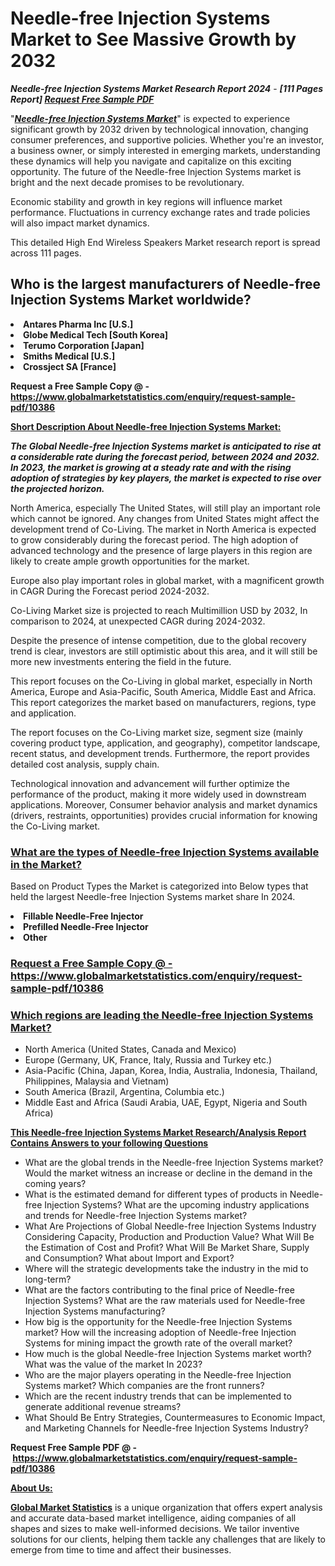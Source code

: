 <h1>Needle-free Injection Systems Market to See Massive Growth by 2032</h1><p><em><strong>Needle-free Injection Systems Market Research Report 2024</strong></em>&nbsp;-&nbsp;<em><strong>[111 Pages Report] </strong></em><em><strong><a href="https://www.globalmarketstatistics.com/enquiry/request-sample-pdf/10386">Request Free Sample PDF</a></strong></em></p><p>"<a style="font-style: italic; font-weight: bold;" href="https://www.globalmarketstatistics.com/market-reports/needle-free-injection-systems-market-10386">Needle-free Injection Systems Market</a>" is expected to experience significant growth by 2032 driven by technological innovation, changing consumer preferences, and supportive policies. Whether you're an investor, a business owner, or simply interested in emerging markets, understanding these dynamics will help you navigate and capitalize on this exciting opportunity. The future of the&nbsp;Needle-free Injection Systems market is bright and the next decade promises to be revolutionary.</p><p>Economic stability and growth in key regions will influence market performance. Fluctuations in currency exchange rates and trade policies will also impact market dynamics.</p><p>This detailed&nbsp;High End Wireless Speakers Market research report is spread across 111 pages.</p><h2><strong>Who is the largest manufacturers of Needle-free Injection Systems Market worldwide?</strong></h2><p><strong><li>Antares Pharma Inc [U.S.] <li>Globe Medical Tech [South Korea]<li>Terumo Corporation [Japan]<li>Smiths Medical [U.S.] <li>Crossject SA [France]</strong></p><p><strong>Request a Free Sample Copy @ - <a href="https://www.globalmarketstatistics.com/enquiry/request-sample-pdf/10386">https://www.globalmarketstatistics.com/enquiry/request-sample-pdf/10386</a></strong></p><p><strong><u>Short Description About Needle-free Injection Systems Market:</u></strong></p><p><strong><em>The Global Needle-free Injection Systems market is anticipated to rise at a considerable rate during the forecast period, between 2024 and 2032. In 2023, the market is growing at a steady rate and with the rising adoption of strategies by key players, the market is expected to rise over the projected horizon.</em></strong></p><p>North America, especially The United States, will still play an important role which cannot be ignored. Any changes from United States might affect the development trend of Co-Living. The market in North America is expected to grow considerably during the forecast period. The high adoption of advanced technology and the presence of large players in this region are likely to create ample growth opportunities for the market.</p><p>Europe also play important roles in global market, with a magnificent growth in CAGR During the Forecast period 2024-2032.</p><p>Co-Living Market size is projected to reach Multimillion USD by 2032, In comparison to 2024, at unexpected CAGR during 2024-2032.</p><p>Despite the presence of intense competition, due to the global recovery trend is clear, investors are still optimistic about this area, and it will still be more new investments entering the field in the future.</p><p>This report focuses on the Co-Living in global market, especially in North America, Europe and Asia-Pacific, South America, Middle East and Africa. This report categorizes the market based on manufacturers, regions, type and application.</p><p>The report focuses on the Co-Living market size, segment size (mainly covering product type, application, and geography), competitor landscape, recent status, and development trends. Furthermore, the report provides detailed cost analysis, supply chain.</p><p>Technological innovation and advancement will further optimize the performance of the product, making it more widely used in downstream applications. Moreover, Consumer behavior analysis and market dynamics (drivers, restraints, opportunities) provides crucial information for knowing the Co-Living market.</p><h3 class="rank-math-question "><span style="text-decoration: underline;">What are the types of Needle-free Injection Systems available in the Market?</span></h3><p>Based on Product Types the Market is categorized into Below types that held the largest Needle-free Injection Systems market share In 2024.</p><p><strong><li>Fillable Needle-Free Injector<li>Prefilled Needle-Free Injector<li>Other</strong></p><h3 class="rank-math-question "><span style="text-decoration: underline;">Request a Free Sample Copy @ - <a href="https://www.globalmarketstatistics.com/enquiry/request-sample-pdf/10386">https://www.globalmarketstatistics.com/enquiry/request-sample-pdf/10386</a></span></h3><h3 class="rank-math-question "><span style="text-decoration: underline;">Which regions are leading the Needle-free Injection Systems Market?</span></h3><ul><li>North America (United States, Canada and Mexico)</li><li>Europe (Germany, UK, France, Italy, Russia and Turkey etc.)</li><li>Asia-Pacific (China, Japan, Korea, India, Australia, Indonesia, Thailand, Philippines, Malaysia and Vietnam)</li><li>South America (Brazil, Argentina, Columbia etc.)</li><li>Middle East and Africa (Saudi Arabia, UAE, Egypt, Nigeria and South Africa)</li></ul><p><strong><u>This Needle-free Injection Systems Market Research/Analysis Report Contains Answers to your following Questions</u></strong></p><ul><li>What are the global trends in the Needle-free Injection Systems market? Would the market witness an increase or decline in the demand in the coming years?</li><li>What is the estimated demand for different types of products in Needle-free Injection Systems? What are the upcoming industry applications and trends for Needle-free Injection Systems market?</li><li>What Are Projections of Global Needle-free Injection Systems Industry Considering Capacity, Production and Production Value? What Will Be the Estimation of Cost and Profit? What Will Be Market Share, Supply and Consumption? What about Import and Export?</li><li>Where will the strategic developments take the industry in the mid to long-term?</li><li>What are the factors contributing to the final price of Needle-free Injection Systems? What are the raw materials used for Needle-free Injection Systems manufacturing?</li><li>How big is the opportunity for the Needle-free Injection Systems market? How will the increasing adoption of Needle-free Injection Systems for mining impact the growth rate of the overall market?</li><li>How much is the global Needle-free Injection Systems market worth? What was the value of the market In 2023?</li><li>Who are the major players operating in the Needle-free Injection Systems market? Which companies are the front runners?</li><li>Which are the recent industry trends that can be implemented to generate additional revenue streams?</li><li>What Should Be Entry Strategies, Countermeasures to Economic Impact, and Marketing Channels for Needle-free Injection Systems Industry?</li></ul><p><strong>Request Free Sample PDF @ -&nbsp;<a href="https://www.globalmarketstatistics.com/enquiry/request-sample-pdf/10386">https://www.globalmarketstatistics.com/enquiry/request-sample-pdf/10386</a></strong></p><p><strong><u>About Us:</u></strong></p><p><strong><a href="https://www.globalmarketstatistics.com/">Global Market Statistics</a></strong> is a unique organization that offers expert analysis and accurate data-based market intelligence, aiding companies of all shapes and sizes to make well-informed decisions. We tailor inventive solutions for our clients, helping them tackle any challenges that are likely to emerge from time to time and affect their businesses.</p>
